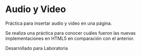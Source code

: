 # Audio y Video

Práctica para insertar audio y video en una página. 

Se realiza una práctica para conocer cuáles fueron las nuevas implementaciones en HTML5 en comparación con el anterior. 


Desarrollado para Laboratoria
